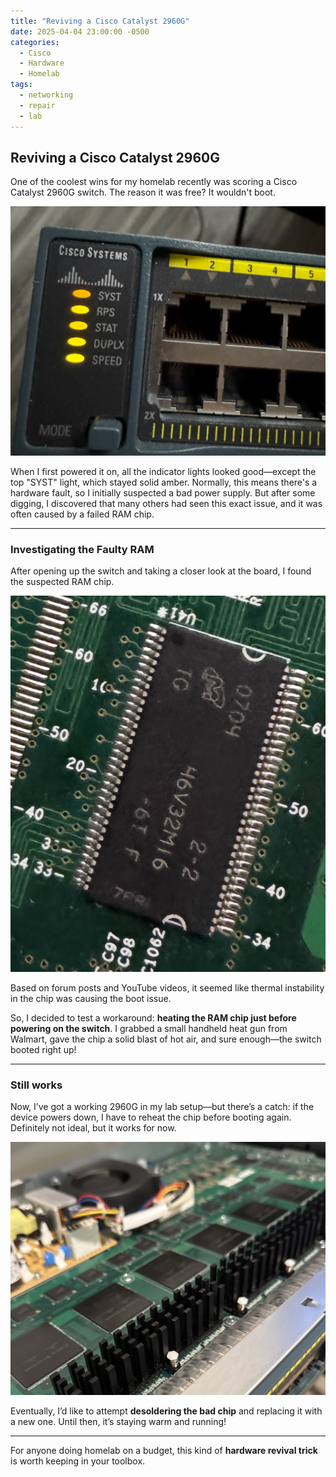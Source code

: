```yaml
---
title: "Reviving a Cisco Catalyst 2960G"
date: 2025-04-04 23:00:00 -0500
categories:
  - Cisco
  - Hardware
  - Homelab
tags:
  - networking
  - repair
  - lab
---
```


## Reviving a Cisco Catalyst 2960G

One of the coolest wins for my homelab recently was scoring a Cisco Catalyst 2960G switch. The reason it was free? It wouldn't boot.

![Cisco Catalyst 2960G Front Panel](assets/img/media/IMG_3157.jpg)

When I first powered it on, all the indicator lights looked good—except the top "SYST" light, which stayed solid amber. Normally, this means there's a hardware fault, so I initially suspected a bad power supply. But after some digging, I discovered that many others had seen this exact issue, and it was often caused by a failed RAM chip.

---

### Investigating the Faulty RAM

After opening up the switch and taking a closer look at the board, I found the suspected RAM chip.

![Close-up of Faulty RAM Chip](assets/img/media/IMG_3174.PNG)

Based on forum posts and YouTube videos, it seemed like thermal instability in the chip was causing the boot issue.

So, I decided to test a workaround: **heating the RAM chip just before powering on the switch**. I grabbed a small handheld heat gun from Walmart, gave the chip a solid blast of hot air, and sure enough—the switch booted right up!

---

### Still works

Now, I’ve got a working 2960G in my lab setup—but there’s a catch: if the device powers down, I have to reheat the chip before booting again. Definitely not ideal, but it works for now.

![Inside of the Cisco Switch with RAM and Heat Sink](assets/img/media/IMG_3179.JPG)

Eventually, I’d like to attempt **desoldering the bad chip** and replacing it with a new one. Until then, it’s staying warm and running!

---

For anyone doing homelab on a budget, this kind of **hardware revival trick** is worth keeping in your toolbox. 
